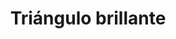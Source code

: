 ---
title: Triángulo brillante
date: 
draft: false

# descripcion
description : Triángulo brillante

materials: Plata 925

color: Plateado

dimensions: 0,7 cm

code: 01-03-0252

type: "Aros"

categories: []

# Images
# first image will be shown in the product page
images:
  # - image: "images/path_to_image"
  # La ubicacion de las imagenes es imagenes/Aros/Aros.Microcubic/01-03-0252-triangulo-brillante
  - image: "./images/aros/microcubic/01-03-0252-triangulo-brillante_a.jpeg"
  - image: "./images/aros/microcubic/01-03-0252-triangulo-brillante_b.jpeg"
---